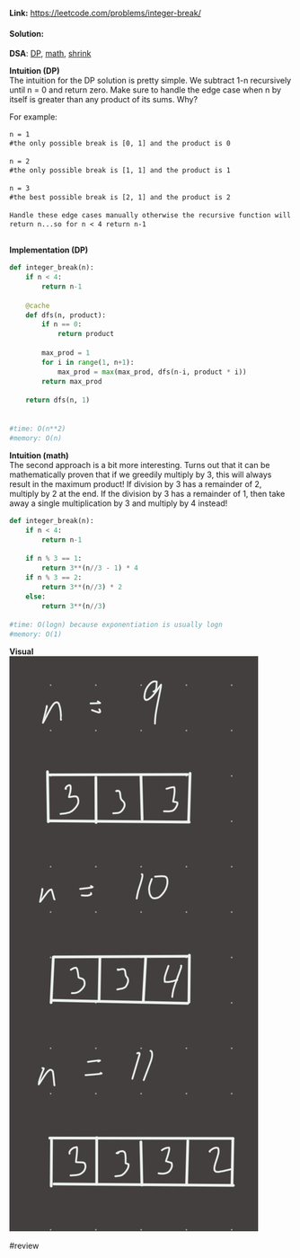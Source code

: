   
**Link:** https://leetcode.com/problems/integer-break/  
#### Solution:  
  
**DSA**: [DP](DP.md), [math](math.md), [shrink](shrink.md)  
  
**Intuition (DP)**  
The intuition for the DP solution is pretty simple. We subtract 1-n recursively until n = 0 and return zero. Make sure to handle the edge case when n by itself is greater than any product of its sums. Why?  
  
For example:  
```  
n = 1  
#the only possible break is [0, 1] and the product is 0  
  
n = 2  
#the only possible break is [1, 1] and the product is 1  
  
n = 3  
#the best possible break is [2, 1] and the product is 2  
  
Handle these edge cases manually otherwise the recursive function will return n...so for n < 4 return n-1  
  
```  
  
**Implementation (DP)**  
```python  
def integer_break(n):  
	if n < 4:  
		return n-1  
		  
	@cache  
	def dfs(n, product):  
		if n == 0:  
			return product  
			  
		max_prod = 1  
		for i in range(1, n+1):  
			max_prod = max(max_prod, dfs(n-i, product * i))  
		return max_prod  
  
	return dfs(n, 1)  
		  
  
#time: O(n**2)  
#memory: O(n)  
```  
  
**Intuition (math)**  
The second approach is a bit more interesting. Turns out that it can be mathematically proven that if we greedily multiply by 3, this will always result in the maximum product! If division by 3 has a remainder of 2, multiply by 2 at the end. If the division by 3 has a remainder of 1, then take away a single multiplication by 3 and multiply by 4 instead!  
  
```python  
def integer_break(n):  
	if n < 4:  
		return n-1  
  
	if n % 3 == 1:  
		return 3**(n//3 - 1) * 4  
	if n % 3 == 2:  
		return 3**(n//3) * 2  
	else:  
		return 3**(n//3)  
  
#time: O(logn) because exponentiation is usually logn  
#memory: O(1)  
```  
  
**Visual**   
![IMG_C1CF072403FE-1.jpeg](./_pics/IMG_C1CF072403FE-1.jpeg)  
  
  
#review   
  
  
